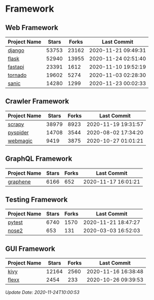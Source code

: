 # Framework

## Web Framework
| Project Name | Stars | Forks | Last Commit |
| ------------ | ----- | ----- | ----------- |
| [django](https://github.com/django/django) | 53753 | 23162 | 2020-11-21 09:49:31 |
| [flask](https://github.com/pallets/flask) | 52940 | 13955 | 2020-11-24 02:51:40 |
| [fastapi](https://github.com/tiangolo/fastapi) | 23391 | 1612 | 2020-11-10 19:52:19 |
| [tornado](https://github.com/tornadoweb/tornado) | 19602 | 5274 | 2020-11-03 02:28:30 |
| [sanic](https://github.com/huge-success/sanic) | 14280 | 1299 | 2020-11-23 00:02:33 |

## Crawler Framework
| Project Name | Stars | Forks | Last Commit |
| ------------ | ----- | ----- | ----------- |
| [scrapy](https://github.com/scrapy/scrapy) | 38979 | 8923 | 2020-11-19 19:31:57 |
| [pyspider](https://github.com/binux/pyspider) | 14708 | 3544 | 2020-08-02 17:34:20 |
| [webmagic](https://github.com/code4craft/webmagic) | 9419 | 3875 | 2020-10-27 01:01:21 |

## GraphQL Framework
| Project Name | Stars | Forks | Last Commit |
| ------------ | ----- | ----- | ----------- |
| [graphene](https://github.com/graphql-python/graphene) | 6166 | 652 | 2020-11-17 16:01:21 |

## Testing Framework
| Project Name | Stars | Forks | Last Commit |
| ------------ | ----- | ----- | ----------- |
| [pytest](https://github.com/pytest-dev/pytest) | 6740 | 1570 | 2020-11-21 18:47:27 |
| [nose2](https://github.com/nose-devs/nose2) | 653 | 131 | 2020-03-03 16:52:03 |

## GUI Framework
| Project Name | Stars | Forks | Last Commit |
| ------------ | ----- | ----- | ----------- |
| [kivy](https://github.com/kivy/kivy) | 12164 | 2560 | 2020-11-16 16:38:48 |
| [flexx](https://github.com/flexxui/flexx) | 2454 | 233 | 2020-10-26 09:39:53 |

*Update Date: 2020-11-24T10:00:53*